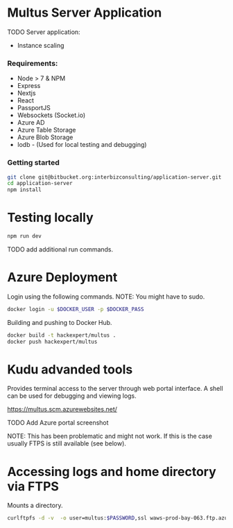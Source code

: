 # Multus Server Application

TODO Server application:

- Instance scaling

### Requirements:

- Node > 7 & NPM
- Express
- Nextjs
- React
- PassportJS
- Websockets (Socket.io)
- Azure AD
- Azure Table Storage
- Azure Blob Storage
- lodb - (Used for local testing and debugging)

### Getting started

```sh
git clone git@bitbucket.org:interbizconsulting/application-server.git
cd application-server
npm install
```

# Testing locally

```bash
npm run dev
```

TODO add additional run commands.

# Azure Deployment

Login using the following commands.  NOTE: You might have to sudo.

```sh
docker login -u $DOCKER_USER -p $DOCKER_PASS
```

Building and pushing to Docker Hub.

```sh
docker build -t hackexpert/multus .
docker push hackexpert/multus
```

# Kudu advanded tools

Provides terminal access to the server through web portal interface.  A shell can be used for debugging and viewing logs.

https://multus.scm.azurewebsites.net/

TODO Add Azure portal screenshot

NOTE:  This has been problematic and might not work.  If this is the case usually FTPS is still available (see below).

# Accessing logs and home directory via FTPS

Mounts a directory.

```bash
curlftpfs -d -v  -o user=multus:$PASSWORD,ssl waws-prod-bay-063.ftp.azurewebsites.windows.net $MOUNT_POINT
```

